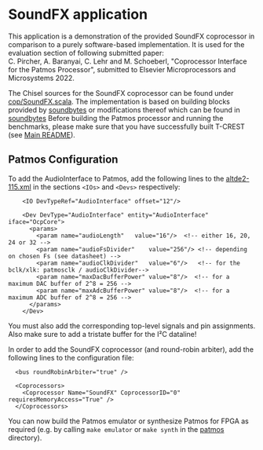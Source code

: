 # SoundFX application

This application is a demonstration of the provided SoundFX coprocessor in comparison to a purely software-based implementation.
It is used for the evaluation section of following submitted paper:<br/>
C. Pircher, A. Baranyai, C. Lehr and M. Schoeberl, "Coprocessor Interface for the Patmos Processor", submitted to Elsevier Microprocessors and Microsystems 2022.

The Chisel sources for the SoundFX coprocessor can be found under [cop/SoundFX.scala](../../../hardware/src/main/scala/cop/SoundFX.scala).
The implementation is based on building blocks provided by [soundbytes](https://github.com/schoeberl/soundbytes) or modifications thereof which can be found in [soundbytes](../../../hardware/src/main/scala/soundbytes)
Before building the Patmos processor and running the benchmarks, please make sure that you have successfully built T-CREST (see [Main README](../../../README.md)).

## Patmos Configuration
To add the AudioInterface to Patmos, add the following lines to the [altde2-115.xml](../../../hardware/config/altde2-115.xml) in the sections `<IOs>` and `<Devs>` respectively:
```
    <IO DevTypeRef="AudioInterface" offset="12"/>
```
```
    <Dev DevType="AudioInterface" entity="AudioInterface" iface="OcpCore">
      <params>
        <param name="audioLength"	value="16"/>  <!-- either 16, 20, 24 or 32 -->
        <param name="audioFsDivider"	value="256"/> <!-- depending on chosen Fs (see datasheet) -->
        <param name="audioClkDivider"	value="6"/>   <!-- for the bclk/xlk: patmosclk / audioClkDivider-->
        <param name="maxDacBufferPower" value="8"/>  <!-- for a maximum DAC buffer of 2^8 = 256 -->
        <param name="maxAdcBufferPower" value="8"/>  <!-- for a maximum ADC buffer of 2^8 = 256 -->
      </params>
    </Dev>
```
You must also add the corresponding top-level signals and pin assignments.
Also make sure to add a tristate buffer for the I²C dataline!

In order to add the SoundFX coprocessor (and round-robin arbiter), add the following lines to the configuration file:
```
  <bus roundRobinArbiter="true" />
  
  <Coprocessors>
    <Coprocessor Name="SoundFX" CoprocessorID="0" requiresMemoryAccess="True" />
  </Coprocessors>
```

You can now build the Patmos emulator or synthesize Patmos for FPGA as required (e.g. by calling `make emulator` or `make synth` in the [patmos](../../../) directory).

